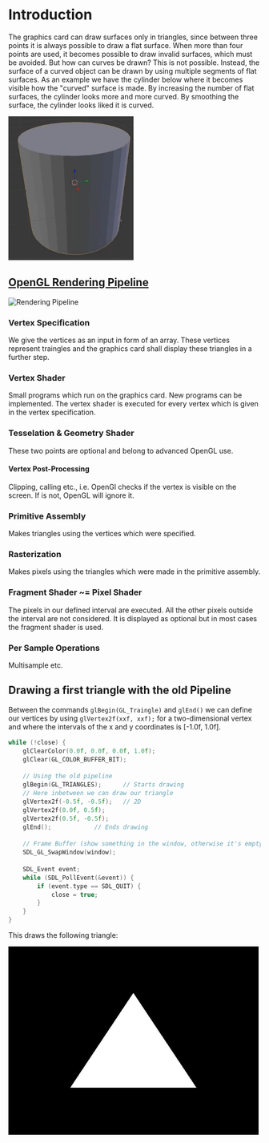 # Introduction
The graphics card can draw surfaces only in triangles, since between three points it is always possible to draw a flat surface. When more than four points are used, it becomes possible to draw invalid surfaces, which must be avoided. But how can curves be drawn? This is not possible. Instead, the surface of a curved object can be drawn by using multiple segments of flat surfaces. As an example we have the cylinder below where it becomes visible how the "curved" surface is made. By increasing the number of flat surfaces, the cylinder looks more and more curved. By smoothing the surface, the cylinder looks liked it is curved.

<img src="Images/cylinder.JPG" alt="Cylinder" width="250"/>

## [OpenGL Rendering Pipeline](https://www.khronos.org/opengl/wiki/Rendering_Pipeline_Overview)

![Rendering Pipeline](https://www.khronos.org/opengl/wiki_opengl/images/RenderingPipeline.png)

### Vertex Specification
We give the vertices as an input in form of an array. These vertices represent traingles and the graphics card shall display these triangles in a further step.

### Vertex Shader
Small programs which run on the graphics card. New programs can be implemented. The vertex shader is executed for every vertex which is given in the vertex specification.

### Tesselation & Geometry Shader
These two points are optional and belong to advanced OpenGL use.

#### Vertex Post-Processing
Clipping, calling etc., i.e. OpenGl checks if the vertex is visible on the screen. If is not, OpenGL will ignore it.

### Primitive Assembly
Makes triangles using the vertices which were specified.

### Rasterization
Makes pixels using the triangles which were made in the primitive assembly.

### Fragment Shader ~= Pixel Shader
The pixels in our defined interval are executed. All the other pixels outside the interval are not considered. It is displayed as optional but in most cases the fragment shader is used.

### Per Sample Operations
Multisample etc.

## Drawing a first triangle with the old Pipeline

Between the commands `glBegin(GL_Traingle)` and `glEnd()` we can define our vertices by using `glVertex2f(xxf, xxf);` for a two-dimensional vertex and where the intervals of the x and y coordinates is [-1.0f, 1.0f].

```cpp
while (!close) {
	glClearColor(0.0f, 0.0f, 0.0f, 1.0f);
	glClear(GL_COLOR_BUFFER_BIT);

	// Using the old pipeline
	glBegin(GL_TRIANGLES);		// Starts drawing
	// Here inbetween we can draw our triangle
	glVertex2f(-0.5f, -0.5f);	// 2D
	glVertex2f(0.0f, 0.5f);
	glVertex2f(0.5f, -0.5f);
	glEnd();			// Ends drawing
	
	// Frame Buffer (show something in the window, otherwise it's empty)
	SDL_GL_SwapWindow(window);

	SDL_Event event;
	while (SDL_PollEvent(&event)) {
		if (event.type == SDL_QUIT) {
			close = true;
		}
	}
}
 ```
This draws the following triangle:

<img src="Images/first_triangle.JPG" alt="First Triangle" width="500"/>
